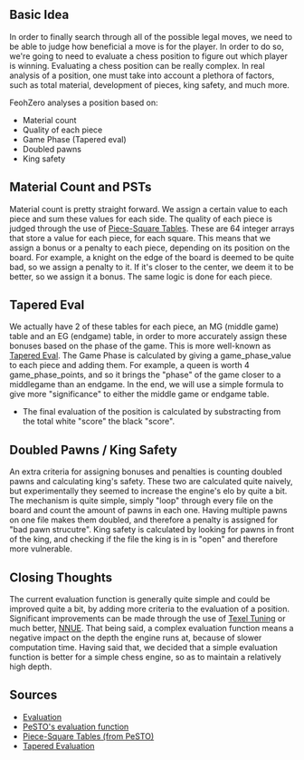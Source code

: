 ## Basic Idea 

In order to finally search through all of the possible legal moves, we need to be able to judge how beneficial a move is for the player. In order to do so, we're going to need to evaluate a chess position to figure out which player is winning.
Evaluating a chess position can be really complex. In real analysis of a position, one must take into account a plethora of factors, such as total material, development of pieces, king safety, and much more. 

FeohZero analyses a position based on:
- Material count
- Quality of each piece 
- Game Phase (Tapered eval) 
- Doubled pawns 
- King safety 

## Material Count and PSTs

Material count is pretty straight forward. We assign a certain value to each piece and sum these values for each side. The quality of each piece is judged through the use of [Piece-Square Tables](https://www.chessprogramming.org/Piece-Square_Tables). 
These are 64 integer arrays that store a value for each piece, for each square. This means that we assign a bonus or a penalty to each piece, depending on its position on the board. For example, a knight on the edge of the board is deemed to be quite bad,
so we assign a penalty to it. If it's closer to the center, we deem it to be better, so we assign it a bonus. The same logic is done for each piece. 

## Tapered Eval
We actually have 2 of these tables for each piece, an MG (middle game) table and an EG (endgame) table, in order to more accurately assign these bonuses based on the phase of the game. This is more well-known as 
[Tapered Eval](https://www.chessprogramming.org/Tapered_Eval#:~:text=a%20technique%20used%20in%20evaluation,of%20captured%20pieces%20so%20far). The Game Phase is calculated by giving a game_phase_value to each piece and adding them.
For example, a queen is worth 4 game_phase_points, and so it brings the "phase" of the game closer to a middlegame than an endgame. In the end, we will use a simple formula to give more "significance" to either the middle game or endgame table.

- The final evaluation of the position is calculated by substracting from the total white "score" the black "score".

## Doubled Pawns / King Safety
An extra criteria for assigning bonuses and penalties is counting doubled pawns and calculating king's safety. These two are calculated quite naively, but experimentally they seemed to increase the engine's elo by quite a bit. The mechanism is quite simple,
simply "loop" through every file on the board and count the amount of pawns in each one. Having multiple pawns on one file makes them doubled, and therefore a penalty is assigned for "bad pawn strucutre". King safety is calculated by looking for pawns in front of
the king, and checking if the file the king is in is "open" and therefore more vulnerable.

## Closing Thoughts
The current evaluation function is generally quite simple and could be improved quite a bit, by adding more criteria to the evaluation of a position. Significant improvements can be made through the use of [Texel Tuning](https://www.chessprogramming.org/Texel%27s_Tuning_Method) or much better, [NNUE](https://www.chessprogramming.org/NNUE). That being said, a complex evaluation function means a negative impact on the depth the engine runs at, because of slower computation time.
Having said that, we decided that a simple evaluation function is better for a simple chess engine, so as to maintain a relatively high depth.

## Sources
- [Evaluation](https://www.chessprogramming.org/Evaluation)
- [PeSTO's evaluation function](https://www.chessprogramming.org/PeSTO%27s_Evaluation_Function)
- [Piece-Square Tables (from PeSTO)](http://www.talkchess.com/forum3/viewtopic.php?f=2&t=68311&start=19)
- [Tapered Evaluation](https://www.chessprogramming.org/Tapered_Eval#:~:text=a%20technique%20used%20in%20evaluation,of%20captured%20pieces%20so%20far.)

